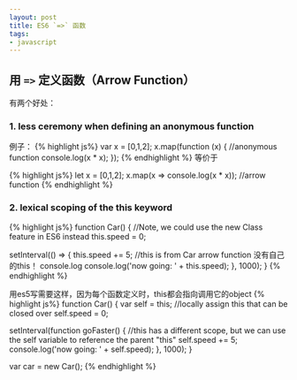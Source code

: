```yaml
---
layout: post
title: ES6 `=>` 函数
tags: 
- javascript
---
```



## 用 `=>` 定义函数（Arrow Function）

有两个好处：

### 1.  less ceremony when defining an anonymous function

例子：
{% highlight js%}
var x = [0,1,2];
x.map(function (x) { //anonymous function
  console.log(x * x);
});
{% endhighlight %}
等价于

{% highlight js%}
let x = [0,1,2];
x.map(x => console.log(x * x)); //arrow function
{% endhighlight %}
    
### 2. lexical scoping of the this keyword

{% highlight js%}
function Car() { //Note, we could use the new Class feature in ES6 instead
  this.speed = 0;

  setInterval(() => {
    this.speed += 5; //this is from Car arrow function 没有自己的this！
    console.log
    console.log('now going: ' + this.speed);
  }, 1000);
}
{% endhighlight %}

用es5写需要这样，因为每个函数定义时，this都会指向调用它的object
{% highlight js%}
function Car() {
  var self = this; //locally assign this that can be closed over
  self.speed = 0;

  setInterval(function goFaster() {
    //this has a different scope, but we can use the self variable to reference the parent "this"
    self.speed += 5;
      console.log('now going: ' + self.speed);
  }, 1000);
}

var car = new Car();
{% endhighlight %}

